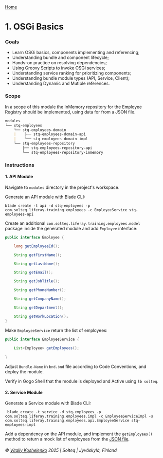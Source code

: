 [Home](../../README.md) 

# 1. OSGi Basics

### Goals

- Learn OSGi basics, components implementing and referencing;
- Understanding bundle and component lifecycle;
- Hands-on practice on resolving dependencies;
- Using Groovy Scripts to invoke OSGi services;
- Understanding service ranking for prioritizing components;
- Understanding bundle module types (API, Service, Client);
- Understanding Dynamic and Mutiple references. 

### Scope

In a scope of this module the InMemory repository for the Employee Registry should be implemented, using data for from a JSON file.

```markdown
modules
└── stq-employees
    └── stq-employees-domain
    |    ├── stq-employees-domain-api
    |    └── stq-employees-domain-impl
    └── stq-employees-repository
        ├── stq-employees-repository-api
        └── stq-employees-repository-inmemory
```

### Instructions

#### 1. API Module

Navigate to `modules` directory in the project's workspace.

Generate an API module with Blade CLI:

    blade create -t api -d stq-employees -p com.solteq.liferay.training.employees -c EmployeeService stq-employees-api

Create an additional `com.solteq.liferay.training.employees.model` package inside the generated module and add `Employee` interface:

```java
public interface Employee {

    long getEmployeeId();

    String getFirstName();

    String getLastName();

    String getEmail();

    String getJobTitle();

    String getPhoneNumber();

    String getCompanyName();

    String getDepartment();

    String getWorkLocation();
}
```

Make `EmployeeService` return the list of employees:

```java
public interface EmployeeService {
    
    List<Employee> getEmployees();
    
}
```

Adjust `Bundle-Name` in `bnd.bnd` file according to Code Conventions, and deploy the module.

Verify in Gogo Shell that the module is deployed and Active using `lb solteq`.

#### 2. Service Module

Generate a Service module with Blade CLI:

     blade create -t service -d stq-employees -p com.solteq.liferay.training.employees.impl -c EmployeeServiceImpl -s com.solteq.liferay.training.employees.api.EmployeeService stq-employees-impl

Add a dependency on the API module, and implement the `getEmployees()` method to return a mock list of employees from the [JSON file](../../static-content/data/employees.json).




###### © [Vitaliy Koshelenko](https://www.linkedin.com/in/vitaliy-koshelenko) 2025 | Solteq | Jyväskylä, Finland